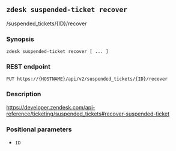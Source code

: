## `zdesk suspended-ticket recover`

/suspended_tickets/{ID}/recover

### Synopsis

    zdesk suspended-ticket recover [ ... ]

### REST endpoint

    PUT https://{HOSTNAME}/api/v2/suspended_tickets/{ID}/recover

### Description

https://developer.zendesk.com/api-reference/ticketing/suspended_tickets#recover-suspended-ticket

### Positional parameters

* `ID`

